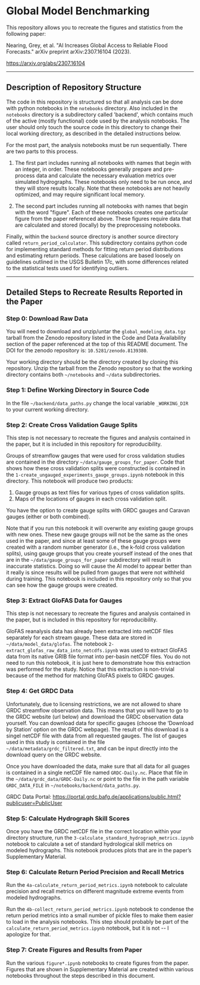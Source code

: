 # Global Model Benchmarking

This repository allows you to recreate the figures and statistics from the following paper:

Nearing, Grey, et al. "AI Increases Global Access to Reliable Flood Forecasts." arXiv preprint arXiv:2307.16104 (2023).

https://arxiv.org/abs/2307.16104

-----

## Description of Repository Structure

The code in this repository is structured so that all analysis can be done with python notebooks in the `notebooks` directory. Also included in the `notebooks` directory is a subdirectory called 'backend', which contains much of the active (mostly functional) code used by the analysis notebooks. The user should only touch the source code in this directory to change their local working directory, as described in the detailed instructions below. 

For the most part, the analysis notebooks must be run sequentially. There are two parts to this process. 

1) The first part includes running all notebooks with names that begin with an integer, in order. These notebooks generally prepare and pre-process data and calculate the necessary evaluation metrics over simulated hydrographs. These notebooks only need to be run once, and they will store results locally. Note that these notebooks are not heavily optimized, and may require significant local memory.

2) The second part includes running all notebooks with names that begin with the word "figure". Each of these notebooks creates one particular figure from the paper referenced above. These figures require data that are calculated and stored (locally) by the preprocessing notebooks. 

Finally, within the `backend` source directory is another source directory called `return_period_calculator`. This subdirectory contains python code for implementing standard methods for fitting return period distributions and estimating return periods. These calculations are based loosely on guidelines outlined in the USGS Bulletin 17c, with some differences related to the statistical tests used for identifying outliers. 

-----

## Detailed Steps to Recreate Results Reported in the Paper

### Step 0: Download Raw Data
You will need to download and unzip/untar the `global_modeling_data.tgz` tarball from the Zenodo repository listed in the Code and Data Availability section of the paper referenced at the top of this README document. The DOI for the zenodo repository is: `10.5281/zenodo.8139380`.

Your working directory should be the directory created by cloning this repository. Unzip the tarball from the Zenodo repository so that the working directory contains both `~/notebooks` and `~/data` subdirectories.

### Step 1: Define Working Directory in Source Code
In the file `~/backend/data_paths.py` change the local variable `_WORKING_DIR` to your current working directory. 

### Step 2: Create Cross Validation Gauge Splits
This step is not necessary to recreate the figures and analysis contained in the paper, but it is included in this repository for reproducibility. 

Groups of streamflow gauges that were used for cross validation studies are contained in the directory `~/data/gauge_groups_for_paper`. Code that shows how these cross validation splits were constructed is contained in the `1-create_ungauged_experiments_gauge_groups.ipynb` notebook in this directory. This notebook will produce two products:

1) Gauge groups as text files for various types of cross validation splits.
2) Maps of the locations of gauges in each cross validation split.

You have the option to create gauge splits with GRDC gauges and Caravan gauges (either or both combined).

Note that if you run this notebook it will overwrite any existing gauge groups with new ones. These new gauge groups will not be the same as the ones used in the paper, and since at least some of these gauge groups were created with a random number generator (i.e., the k-fold cross validation splits), using gauge groups that you create yourself instead of the ones that are in the `~/data/gauge_groups_for_paper` subdirectory will result in inaccurate statistics. Doing so will cause the AI model to appear better than it really is since results will be pulled from gauges that were not withheld during training. This notebook is included in this repository only so that you can see how the gauge groups were created.

### Step 3: Extract GloFAS Data for Gauges
This step is not necessary to recreate the figures and analysis contained in the paper, but is included in this repository for reproducibility.

GloFAS reanalysis data has already been extracted into netCDF files separately for each stream gauge. These data are stored in `~/data/model_data/glofas`. The notebook `2-extract_glofas_raw_data_into_netcdfs.ipynb` was used to extract GloFAS data from its native GRIB file format into per-basin netCDF files. You do not need to run this notebook, it is just here to demonstrate how this extraction was performed for the study. Notice that this extraction is non-trivial because of the method for matching GloFAS pixels to GRDC gauges.

### Step 4: Get GRDC Data 
Unfortunately, due to licensing restrictions, we are not allowed to share GRDC streamflow observation data. This means that you will have to go to the GRDC website (url below) and download the GRDC observation data yourself. You can download data for specific gauges (choose the ‘Download by Station’ option on the GRDC webpage). The result of this download is a singel netCDF file with data from all requested gauges. The list of gauges used in this study is contained in the file `~/data/metadata/grdc_filtered.txt`, and can be input directly into the download query on the GRDC website.

Once you have downloaded the data, make sure that all data for all guages is contained in a single netCDF file named `GRDC-Daily.nc`. Place that file in the `~/data/grdc_data/GRDC-Daily.nc` or point to the file in the path variable `GRDC_DATA_FILE` in `~/notebooks/backend/data_paths.py`.

GRDC Data Portal: https://portal.grdc.bafg.de/applications/public.html?publicuser=PublicUser

### Step 5: Calculate Hydrograph Skill Scores
Once you have the GRDC netCDF file in the correct location within your directory structure, run the `3-calculate_standard_hydrograph_metrics.ipynb` notebook to calculate a set of standard hydrological skill metrics on modeled hydrographs. This notebook produces plots that are in the paper’s Supplementary Material.

### Step 6: Calculate Return Period Precision and Recall Metrics
Run the `4a-calculate_return_period_metrics.ipynb` notebook to calculate precision and recall metrics on different magnitude extreme events from modeled hydrographs.

Run the `4b-collect_return_period_metrics.ipynb` notebook to condense the return period metrics into a small number of pickle files to make them easier to load in the analysis notebooks. This step should probably be part of the `calculate_return_period_metrics.ipynb` notebook, but it is not -- I apologize for that. 

### Step 7: Create Figures and Results from Paper
Run the various `figure*.ipynb` notebooks to create figures from the paper. Figures that are shown in Supplementary Material are created within various notebooks throughout the steps described in this document.
